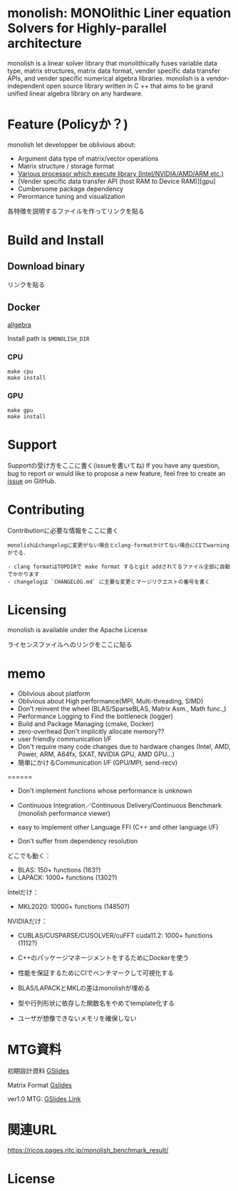 # monolish: MONOlithic Liner equation Solvers for Highly-parallel architecture
monolish is a linear solver library that monolithically fuses variable data type, matrix structures, matrix data format, vender specific data transfer APIs, and vender specific numerical algebra libraries.
monolish is a vendor-independent open source library written in C ++ that aims to be grand unified linear algebra library on any hardware.

# Feature (Policyか？)
monolish let developper be oblivious about:
- Argument data type of matrix/vector operations
- Matrix structure / storage format
- [Various processor which execute library  (Intel/NVIDIA/AMD/ARM etc.) ][oplist]
- [Vender specific data transfer API (host RAM to Device RAM)][gpu]
- Cumbersome package dependency
- Perormance tuning and visualization

各特徴を説明するファイルを作ってリンクを貼る

[oplist]: doc/operation_list.md
[oplist]: doc/gpu.md


# Build and Install
## Download binary
リンクを貼る

## Docker
[allgebra](https://github.com/ricosjp/allgebra)

Install path is `$MONOLISH_DIR` 

### CPU
```
make cpu
make install
```

### GPU
```
make gpu
make install
```

# Support
Supportの受け方をここに書く(issueを書いてね)
If you have any question, bug to report or would like to propose a new feature, feel free to create an [issue][issue] on GitHub.

[issue]: http://gogo-gomachan.com/charactor/

# Contributing
Contributionに必要な情報をここに書く

```
monolishはchangelogに変更がない場合とclang-formatかけてない場合にCIでwarningがでる．

- clang formatはTOPDIRで make format するとgit addされてるファイル全部に自動でかかります
- changelogは `CHANGELOG.md` に主要な変更とマージリクエストの番号を書く
```

# Licensing
monolish is available under the Apache License

ライセンスファイルへのリンクをここに貼る



# memo
- Oblivious about platform
- Oblivious about High performance(MPI, Multi-threading, SIMD)
- Don’t reinvent the wheel (BLAS/SparseBLAS, Matrix Asm., Math func.,)
- Performance Logging to Find the bottleneck (logger)
- Build and Package Managing (cmake, Docker)
- zero-overhead
Don't implicitly allocate memory??
- user friendly communication I/F
- Don't require many code changes due to hardware changes (Intel, AMD, Power, ARM, A64fx, SXAT, NVIDIA GPU, AMD GPU...)
- 簡単にかけるCommunication I/F (GPU/MPI, send-recv)


======
- Don't implement functions whose performance is unknown
- Continuous Integration／Continuous Delivery/Continuous Benchmark (monolish performance viewer)

- easy to implement other Language FFI (C++ and other language I/F)


- Don't suffer from dependency resolution

どこでも動く：
- BLAS: 150+ functions (163?)
- LAPACK: 1000+ functions (1302?)

Intelだけ：
- MKL2020: 10000+ functions (14850?)

NVIDIAだけ：
- CUBLAS/CUSPARSE/CUSOLVER/cuFFT cuda11.2: 1000+ functions (1112?)


- C++のパッケージマネージメントをするためにDockerを使う
- 性能を保証するためにCIでベンチマークして可視化する
- BLAS/LAPACKとMKLの差はmonolishが埋める
- 型や行列形状に依存した関数名をやめてtemplate化する
- ユーザが想像できないメモリを確保しない


# MTG資料

初期設計資料 [GSlides](https://docs.google.com/presentation/d/16JvP7bTtxmfMP9hqflB7FVDrxueYxYa5U2PT-SkqB20/edit?usp=sharing)

Matrix Format [Gslides](https://docs.google.com/presentation/d/1wqyw9CmlHar84WxTgnoULn0_ZHZ7IxkUnLa_HkIwVQo/edit?usp=sharing)

ver1.0 MTG: [GSlides Link](https://docs.google.com/presentation/d/12LJXbFmAmKcEWtkIBCZm_klpqmAP6MIuvYCRAZnvwqQ/edit?usp=sharing)

# 関連URL

https://ricos.pages.ritc.jp/monolish_benchmark_result/

# License
# 
